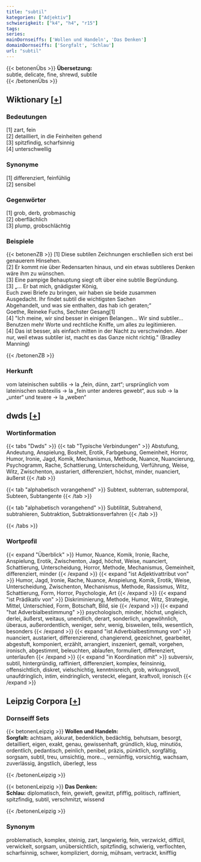 ```yaml
---
title: "subtil"
kategorien: ["Adjektiv"]
schwierigkeit: ["k4", "h4", "r15"]
tags:
series:
mainDornseiffs: ['Wollen und Handeln', 'Das Denken']
domainDornseiffs: ['Sorgfalt', 'Schlau']
url: "subtil"
---
```


{{< betonenÜbs >}}
**Übersetzung:**  
subtle, delicate, fine, shrewd, subtile  
{{< /betonenÜbs >}}

## Wiktionary [[+](https://de.wiktionary.org/wiki/subtil)]

### Bedeutungen
[1] zart, fein  
[2] detailliert, in die Feinheiten gehend  
[3] spitzfindig, scharfsinnig  
[4] unterschwellig  

### Synonyme
[1] differenziert, feinfühlig  
[2] sensibel  

### Gegenwörter
[1] grob, derb, grobmaschig  
[2] oberflächlich  
[3] plump, grobschlächtig  

### Beispiele
{{< betonenZB >}}
[1] Diese subtilen Zeichnungen erschließen sich erst bei genauerem Hinsehen.  
[2] Er kommt nie über Redensarten hinaus, und ein etwas subtileres Denken wäre ihm zu wünschen.  
[3] Eine pampige Behauptung siegt oft über eine subtile Begründung.  
[3] „… Er bat mich, gnädigster König,  
Euch zwei Briefe zu bringen, wir haben sie beide zusammen  
Ausgedacht. Ihr findet subtil die wichtigsten Sachen  
Abgehandelt, und was sie enthalten, das hab ich geraten;“  
Goethe, Reineke Fuchs, Sechster Gesang[1]  
[4] "Ich meine, wir sind besser in einigen Belangen… Wir sind subtiler… Benutzen mehr Worte und rechtliche Kniffe, um alles zu legitimieren.  
[4] Das ist besser, als einfach mitten in der Nacht zu verschwinden. Aber nur, weil etwas subtiler ist, macht es das Ganze nicht richtig." (Bradley Manning)  

{{< /betonenZB >}}
### Herkunft
vom lateinischen subtilis → la „fein, dünn, zart“; ursprünglich vom lateinischen subtexilis → la „fein unter anderes gewebt“, aus sub → la „unter“ und texere → la „weben“  



## dwds [[+](https://www.dwds.de/wb/subtil)]

### Wortinformation
{{< tabs "Dwds" >}}
{{< tab "Typische Verbindungen" >}}
Abstufung, Andeutung, Anspielung, Bosheit, Erotik, Farbgebung, Gemeinheit, Horror, Humor, Ironie, Jagd, Komik, Mechanismus, Methode, Nuance, Nuancierung, Psychogramm, Rache, Schattierung, Unterscheidung, Verführung, Weise, Witz, Zwischenton, austariert, differenziert, höchst, minder, nuanciert, äußerst
{{< /tab >}}

{{< tab "alphabetisch vorangehend" >}}
Subtext, subterran, subtemporal, Subteen, Subtangente
{{< /tab >}}

{{< tab "alphabetisch vorangehend" >}}
Subtilität, Subtrahend, subtrahieren, Subtraktion, Subtraktionsverfahren
{{< /tab >}}

{{< /tabs >}}

### Wortprofil
{{< expand "Überblick" >}} Humor, Nuance, Komik, Ironie, Rache, Anspielung, Erotik, Zwischenton, Jagd, höchst, Weise, nuanciert, Schattierung, Unterscheidung, Horror, Methode, Mechanismus, Gemeinheit, differenziert, minder {{< /expand >}}
{{< expand "ist Adjektivattribut von" >}} Humor, Jagd, Ironie, Rache, Nuance, Anspielung, Komik, Erotik, Weise, Unterscheidung, Zwischenton, Mechanismus, Methode, Rassismus, Witz, Schattierung, Form, Horror, Psychologie, Art {{< /expand >}}
{{< expand "ist Prädikativ von" >}} Diskriminierung, Methode, Humor, Witz, Strategie, Mittel, Unterschied, Form, Botschaft, Bild, sie {{< /expand >}}
{{< expand "hat Adverbialbestimmung" >}} psychologisch, minder, höchst, ungleich, derlei, äußerst, weitaus, unendlich, derart, sonderlich, ungewöhnlich, überaus, außerordentlich, weniger, sehr, wenig, bisweilen, teils, wesentlich, besonders {{< /expand >}}
{{< expand "ist Adverbialbestimmung von" >}} nuanciert, austariert, differenzierend, changierend, gezeichnet, gearbeitet, abgestuft, komponiert, erzählt, arrangiert, inszeniert, gemalt, vorgehen, ironisch, abgestimmt, beleuchten, ablaufen, formuliert, differenziert, unterlaufen {{< /expand >}}
{{< expand "in Koordination mit" >}} subversiv, subtil, hintergründig, raffiniert, differenziert, komplex, feinsinnig, offensichtlich, diskret, vielschichtig, kenntnisreich, grob, wirkungsvoll, unaufdringlich, intim, eindringlich, versteckt, elegant, kraftvoll, ironisch {{< /expand >}}

## Leipzig Corpora [[+](https://corpora.uni-leipzig.de/en/res?word=subtil&corpusId=deu_newscrawl-public_2018)]

### Dornseiff Sets
{{< betonenLeipzig >}}
**Wollen und Handeln:**  
**Sorgfalt:** achtsam, akkurat, bedenklich, bedächtig, behutsam, besorgt, detailliert, eigen, exakt, genau, gewissenhaft, gründlich, klug, minutiös, ordentlich, pedantisch, peinlich, penibel, präzis, pünktlich, sorgfältig, sorgsam, subtil, treu, umsichtig, more..., vernünftig, vorsichtig, wachsam, zuverlässig, ängstlich, überlegt, less  

{{< /betonenLeipzig >}}


{{< betonenLeipzig >}}
**Das Denken:**  
**Schlau:** diplomatisch, fein, gewieft, gewitzt, pfiffig, politisch, raffiniert, spitzfindig, subtil, verschmitzt, wissend  

{{< /betonenLeipzig >}}

### Synonym
problematisch, komplex, steinig, zart, langwierig, fein, verzwickt, diffizil, verwickelt, sorgsam, unübersichtlich, spitzfindig, schwierig, verflochten, scharfsinnig, schwer, kompliziert, dornig, mühsam, vertrackt, knifflig

